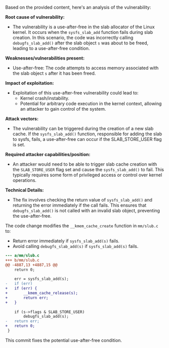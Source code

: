 Based on the provided content, here's an analysis of the vulnerability:

**Root cause of vulnerability:**
- The vulnerability is a use-after-free in the slab allocator of the Linux kernel. It occurs when the `sysfs_slab_add` function fails during slab creation. In this scenario, the code was incorrectly calling `debugfs_slab_add()` after the slab object `s` was about to be freed, leading to a use-after-free condition.

**Weaknesses/vulnerabilities present:**
- Use-after-free: The code attempts to access memory associated with the slab object `s` after it has been freed.

**Impact of exploitation:**
- Exploitation of this use-after-free vulnerability could lead to:
    - Kernel crash/instability.
    - Potential for arbitrary code execution in the kernel context, allowing an attacker to gain control of the system.

**Attack vectors:**
- The vulnerability can be triggered during the creation of a new slab cache. If the `sysfs_slab_add()` function, responsible for adding the slab to sysfs, fails, a use-after-free can occur if the SLAB_STORE_USER flag is set.

**Required attacker capabilities/position:**
- An attacker would need to be able to trigger slab cache creation with the `SLAB_STORE_USER` flag set and cause the `sysfs_slab_add()` to fail. This typically requires some form of privileged access or control over kernel operations.

**Technical Details:**
- The fix involves checking the return value of `sysfs_slab_add()` and returning the error immediately if the call fails. This ensures that `debugfs_slab_add()` is not called with an invalid slab object, preventing the use-after-free.

The code change modifies the `__kmem_cache_create` function in `mm/slub.c` to:
- Return error immediately if `sysfs_slab_add(s)` fails.
- Avoid calling `debugfs_slab_add(s)` if `sysfs_slab_add(s)` fails.
```diff
--- a/mm/slub.c
+++ b/mm/slub.c
@@ -4887,13 +4887,15 @@
 	return 0;
 
 	err = sysfs_slab_add(s);
-	if (err)
+	if (err) {
+		__kmem_cache_release(s);
+		return err;
+	}
 
 	if (s->flags & SLAB_STORE_USER)
 		debugfs_slab_add(s);
-	return err;
+	return 0;
 }
```
This commit fixes the potential use-after-free condition.